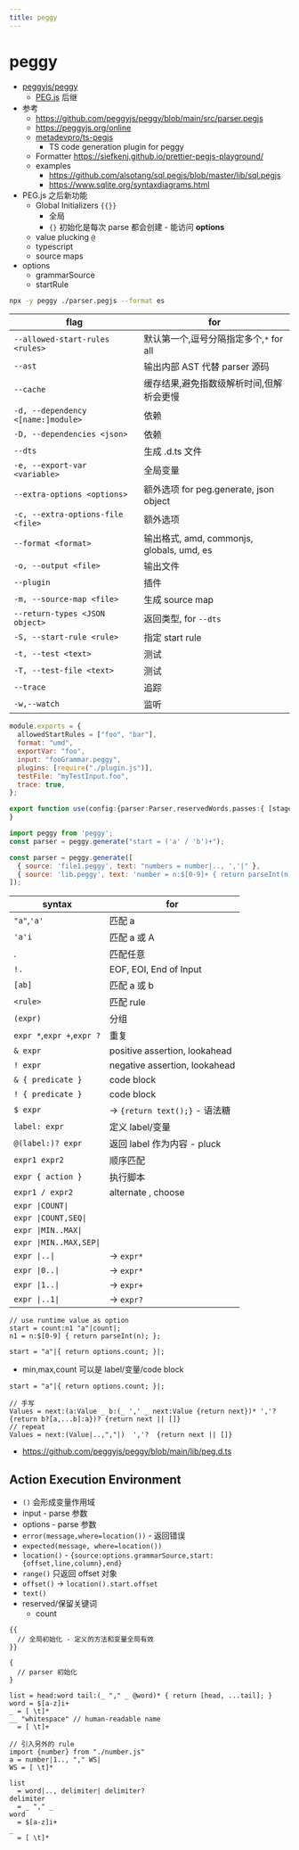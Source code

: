 ```yaml
---
title: peggy
---
```


# peggy

- [peggyjs/peggy](https://github.com/peggyjs/peggy)
  - [PEG.js](./pegjs.md) 后继
- 参考
  - https://github.com/peggyjs/peggy/blob/main/src/parser.pegjs
  - https://peggyjs.org/online
  - [metadevpro/ts-pegjs](https://github.com/metadevpro/ts-pegjs)
    - TS code generation plugin for peggy
  - Formatter https://siefkenj.github.io/prettier-pegjs-playground/
  - examples
    - https://github.com/alsotang/sql.pegjs/blob/master/lib/sql.pegjs
    - https://www.sqlite.org/syntaxdiagrams.html
- PEG.js 之后新功能
  - Global Initializers `{{}}`
    - 全局
    - `{}` 初始化是每次 parse 都会创建 - 能访问 **options**
  - value plucking `@`
  - typescript
  - source maps
- options
  - grammarSource
  - startRule

```bash
npx -y peggy ./parser.pegjs --format es
```

| flag                               | for                                       |
| ---------------------------------- | ----------------------------------------- |
| `--allowed-start-rules <rules>`    | 默认第一个,逗号分隔指定多个,`*` for all   |
| `--ast`                            | 输出内部 AST 代替 parser 源码             |
| `--cache`                          | 缓存结果,避免指数级解析时间,但解析会更慢  |
| `-d, --dependency <[name:]module>` | 依赖                                      |
| `-D, --dependencies <json>`        | 依赖                                      |
| `--dts`                            | 生成 .d.ts 文件                           |
| `-e, --export-var <variable>`      | 全局变量                                  |
| `--extra-options <options>`        | 额外选项 for peg.generate, json object    |
| `-c, --extra-options-file <file>`  | 额外选项                                  |
| `--format <format>`                | 输出格式, amd, commonjs, globals, umd, es |
| `-o, --output <file>`              | 输出文件                                  |
| `--plugin`                         | 插件                                      |
| `-m, --source-map <file>`          | 生成 source map                           |
| `--return-types <JSON object>`     | 返回类型, for `--dts`                     |
| `-S, --start-rule <rule>`          | 指定 start rule                           |
| `-t, --test <text>`                | 测试                                      |
| `-T, --test-file <text>`           | 测试                                      |
| `--trace`                          | 追踪                                      |
| `-w,--watch`                       | 监听                                      |

```js title='config.cjs'
module.exports = {
  allowedStartRules = ["foo", "bar"],
  format: "umd",
  exportVar: "foo",
  input: "fooGrammar.peggy",
  plugins: [require("./plugin.js")],
  testFile: "myTestInput.foo",
  trace: true,
};
```

```ts title='plugin.ts'
export function use(config:{parser:Parser,reservedWords,passes:{ [stage: string]: Pass[] } }, options) => {
}
```

```js
import peggy from 'peggy';
const parser = peggy.generate("start = ('a' / 'b')+");

const parser = peggy.generate([
  { source: 'file1.peggy', text: "numbers = number|.., ','|" },
  { source: 'lib.peggy', text: 'number = n:$[0-9]+ { return parseInt(n, 10) }' },
]);
```

| syntax                     | for                            |
| -------------------------- | ------------------------------ |
| `"a"`,`'a'`                | 匹配 a                         |
| `'a'i`                     | 匹配 a 或 A                    |
| .                          | 匹配任意                       |
| `!.`                       | EOF, EOI, End of Input         |
| `[ab]`                     | 匹配 a 或 b                    |
| `<rule>`                   | 匹配 rule                      |
| `(expr)`                   | 分组                           |
| `expr *`,`expr +`,`expr ?` | 重复                           |
| `& expr`                   | positive assertion, lookahead  |
| `! expr`                   | negative assertion, lookahead  |
| `& { predicate }`          | code block                     |
| `! { predicate }`          | code block                     |
| `$ expr`                   | -> `{return text();}` - 语法糖 |
| `label: expr`              | 定义 label/变量                |
| `@(label:)? expr`          | 返回 label 作为内容 - pluck    |
| `expr1 expr2`              | 顺序匹配                       |
| `expr { action }`          | 执行脚本                       |
| `expr1 / expr2`            | alternate , choose             |
| `expr \|COUNT\|`           |
| `expr \|COUNT,SEQ\|`       |
| `expr \|MIN..MAX\|`        |
| `expr \|MIN..MAX,SEP\|`    |
| `expr \|..\|`              | -> `expr*`                     |
| `expr \|0..\|`             | -> `expr*`                     |
| `expr \|1..\|`             | -> `expr+`                     |
| `expr \|..1\|`             | -> `expr?`                     |

```
// use runtime value as option
start = count:n1 "a"|count|;
n1 = n:$[0-9] { return parseInt(n); };

start = "a"|{ return options.count; }|;
```

- min,max,count 可以是 label/变量/code block

```pegjs
start = "a"|{ return options.count; }|;
```

```pegjs
// 手写
Values = next:(a:Value _ b:(_ ',' _ next:Value {return next})* ','? {return b?[a,...b]:a})? {return next || []}
// repeat
Values = next:(Value|..,","|)  ','?  {return next || []}
```

- https://github.com/peggyjs/peggy/blob/main/lib/peg.d.ts

## Action Execution Environment

- `()` 会形成变量作用域
- input - parse 参数
- options - parse 参数
- `error(message,where=location())` - 返回错误
- `expected(message, where=location())`
- `location()` - `{source:options.grammarSource,start:{offset,line,column},end}`
- `range()` 只返回 offset 对象
- `offset()` -> `location().start.offset`
- `text()`
- reserved/保留关键词
  - count

```peggy
{{
  // 全局初始化 - 定义的方法和变量全局有效
}}

{
  // parser 初始化
}

list = head:word tail:(_ "," _ @word)* { return [head, ...tail]; }
word = $[a-z]i+
_ = [ \t]*
__ "whitespace" // human-readable name
  = [ \t]+
```

```
// 引入另外的 rule
import {number} from "./number.js"
a = number|1.., "," WS|
WS = [ \t]*
```

```
list
  = word|.., delimiter| delimiter?
delimiter
  = _ "," _
word
  = $[a-z]i+
_
  = [ \t]*
```
